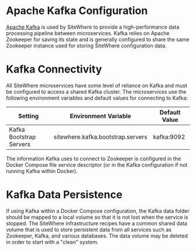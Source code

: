 # Apache Kafka Configuration

[Apache Kafka](https://kafka.apache.org/) is used by SiteWhere to provide a
high-performance data processing pipeline between microservices. Kafka relies
on Apache Zookeeper for saving its state and is generally configured to share
the same Zookeeper instance used for storing SiteWhere configuration data.

Kafka Connectivity
==================
All SiteWhere microservices have some level of reliance on Kafka and must 
be configured to access a shared Kafka cluster. The microservices use the 
following environment variables and default values for connecting to Kafka:

| Setting                 | Environment Variable              | Default Value |
| ----------------------- | --------------------------------- | --------------|
| Kafka Bootstrap Servers | sitewhere.kafka.bootstrap.servers | kafka:9092    |

The information Kafka uses to connect to Zookeeper is configured in the Docker
Compose file service descriptor (or in the Kafka configuration if not running
Kafka within Docker).

Kafka Data Persistence
======================
If using Kafka within a Docker Compose configuration, the Kafka data folder
should be mapped to a local volume so that it is not lost when the service is
stopped. The SiteWhere infrastructure recipes have a common shared data volume
that is used to store persistent data from all services such as Zookeeper,
Kafka, and various databases. The data volume may be deleted in order to start
with a "clean" system.
